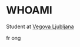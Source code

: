 # WHOAMI

Student at [Vegova Ljubljana](https://www.vegova.si)


fr ong



<!---
KlemenSkok/KlemenSkok is a ✨ special ✨ repository because its `README.md` (this file) appears on your GitHub profile.
You can click the Preview link to take a look at your changes.
--->
